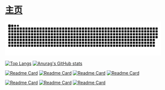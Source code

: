 # [主页](https://OnClick9927.github.io)
<picture>
  <source media="(prefers-color-scheme: dark)" srcset="https://raw.githubusercontent.com/OnClick9927/OnClick9927/output/github-contribution-grid-snake-dark.svg">
  <source media="(prefers-color-scheme: light)" srcset="https://raw.githubusercontent.com/OnClick9927/OnClick9927/output/github-contribution-grid-snake.svg">
  <img alt="github contribution grid snake animation" src="https://raw.githubusercontent.com/OnClick9927/OnClick9927/output/github-contribution-grid-snake.svg">
</picture>

[![Top Langs](https://github-readme-stats.vercel.app/api/top-langs/?username=OnClick9927&layout=compact&theme=dark&show_icons=false&1234)](https://OnClick9927.github.io)
[![Anurag's GitHub stats](https://github-readme-stats.vercel.app/api?username=OnClick9927&hide=prs&count_private=true&theme=dark&show_icons=true&1234)](https://OnClick9927.github.io)

[![Readme Card](https://github-readme-stats.vercel.app/api/pin/?username=OnClick9927&repo=IFramework&theme=dark&show_icons=false&1234)](https://github.com/OnClick9927/IFramework)
[![Readme Card](https://github-readme-stats.vercel.app/api/pin/?username=OnClick9927&repo=IFramework-Unity&theme=dark&show_icons=false&1234)](https://github.com/OnClick9927/IFramework-Unity)
[![Readme Card](https://github-readme-stats.vercel.app/api/pin/?username=OnClick9927&repo=WooAsset&theme=dark&show_icons=false&1234)](https://github.com/OnClick9927/WooAsset)
[![Readme Card](https://github-readme-stats.vercel.app/api/pin/?username=OnClick9927&repo=WooLocalization&theme=dark&show_icons=false&1234)](https://github.com/OnClick9927/WooLocalization)



[![Readme Card](https://github-readme-stats.vercel.app/api/pin/?username=OnClick9927&repo=WooPool&theme=dark&show_icons=false)](https://github.com/OnClick9927/WooPool)
[![Readme Card](https://github-readme-stats.vercel.app/api/pin/?username=OnClick9927&repo=ActionEditor&theme=dark&show_icons=false)](https://github.com/OnClick9927/ActionEditor)
[![Readme Card](https://github-readme-stats.vercel.app/api/pin/?username=OnClick9927&repo=WooServer&theme=dark&show_icons=false)](https://github.com/OnClick9927/WooServer)


